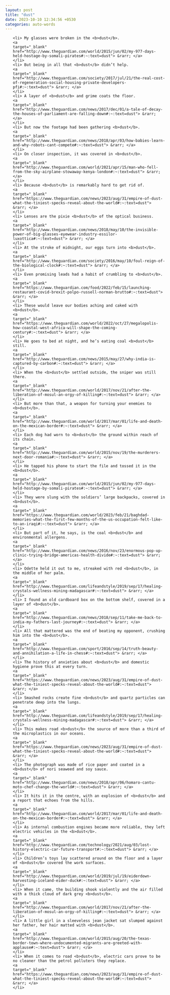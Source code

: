 ```yaml
---
layout: post
title: "dust"
date: 2023-10-10 12:34:56 +0530
categories: auto-words
---
```

<ol>

    <li> My glasses were broken in the <b>dust</b>.
    <a 
    target="_blank" 
    href="http://www.theguardian.com/world/2015/jun/02/my-977-days-held-hostage-by-somali-pirates#:~:text=dust"> &rarr; </a>
    </li>
    <li> But being in all that <b>dust</b> didn’t help.
    <a 
    target="_blank" 
    href="http://www.theguardian.com/society/2017/jul/21/the-real-cost-of-regeneration-social-housing-private-developers-pfi#:~:text=dust"> &rarr; </a>
    </li>
    <li> A layer of <b>dust</b> and grime coats the floor.
    <a 
    target="_blank" 
    href="http://www.theguardian.com/news/2017/dec/01/a-tale-of-decay-the-houses-of-parliament-are-falling-down#:~:text=dust"> &rarr; </a>
    </li>
    <li> But now the footage had been gathering <b>dust</b>.
    <a 
    target="_blank" 
    href="http://www.theguardian.com/news/2018/apr/03/how-babies-learn-and-why-robots-cant-compete#:~:text=dust"> &rarr; </a>
    </li>
    <li> On closer inspection, it was covered in <b>dust</b>.
    <a 
    target="_blank" 
    href="http://www.theguardian.com/world/2021/apr/15/man-who-fell-from-the-sky-airplane-stowaway-kenya-london#:~:text=dust"> &rarr; </a>
    </li>
    <li> Because <b>dust</b> is remarkably hard to get rid of.
    <a 
    target="_blank" 
    href="https://www.theguardian.com/news/2023/aug/31/empire-of-dust-what-the-tiniest-specks-reveal-about-the-world#:~:text=dust"> &rarr; </a>
    </li>
    <li> Lenses are the pixie <b>dust</b> of the optical business.
    <a 
    target="_blank" 
    href="http://www.theguardian.com/news/2018/may/10/the-invisible-power-of-big-glasses-eyewear-industry-essilor-luxottica#:~:text=dust"> &rarr; </a>
    </li>
    <li> At the stroke of midnight, our eggs turn into <b>dust</b>.
    <a 
    target="_blank" 
    href="http://www.theguardian.com/society/2016/may/10/foul-reign-of-the-biological-clock#:~:text=dust"> &rarr; </a>
    </li>
    <li> Even promising leads had a habit of crumbling to <b>dust</b>.
    <a 
    target="_blank" 
    href="https://www.theguardian.com/food/2022/feb/15/launching-restaurant-covid-brexit-polpo-russell-norman-brutto#:~:text=dust"> &rarr; </a>
    </li>
    <li> These would leave our bodies aching and caked with <b>dust</b>.
    <a 
    target="_blank" 
    href="https://www.theguardian.com/world/2022/oct/27/megalopolis-how-coastal-west-africa-will-shape-the-coming-century#:~:text=dust"> &rarr; </a>
    </li>
    <li> He goes to bed at night, and he’s eating coal <b>dust</b> still.
    <a 
    target="_blank" 
    href="http://www.theguardian.com/news/2015/may/27/why-india-is-captured-by-carbon#:~:text=dust"> &rarr; </a>
    </li>
    <li> When the <b>dust</b> settled outside, the sniper was still there.
    <a 
    target="_blank" 
    href="http://www.theguardian.com/world/2017/nov/21/after-the-liberation-of-mosul-an-orgy-of-killing#:~:text=dust"> &rarr; </a>
    </li>
    <li> But more than that, a weapon for turning your enemies to <b>dust</b>.
    <a 
    target="_blank" 
    href="http://www.theguardian.com/world/2017/mar/01/life-and-death-on-the-mexican-border#:~:text=dust"> &rarr; </a>
    </li>
    <li> Each dog had worn to <b>dust</b> the ground within reach of its chain.
    <a 
    target="_blank" 
    href="http://www.theguardian.com/world/2015/nov/19/the-murderers-next-door-romania#:~:text=dust"> &rarr; </a>
    </li>
    <li> He tapped his phone to start the file and tossed it in the <b>dust</b>.
    <a 
    target="_blank" 
    href="http://www.theguardian.com/world/2015/jun/02/my-977-days-held-hostage-by-somali-pirates#:~:text=dust"> &rarr; </a>
    </li>
    <li> They were slung with the soldiers’ large backpacks, covered in <b>dust</b>.
    <a 
    target="_blank" 
    href="https://www.theguardian.com/world/2023/feb/21/baghdad-memories-what-the-first-few-months-of-the-us-occupation-felt-like-to-an-iraqi#:~:text=dust"> &rarr; </a>
    </li>
    <li> But part of it, he says, is the coal <b>dust</b> and environmental allergens.
    <a 
    target="_blank" 
    href="http://www.theguardian.com/news/2016/nov/23/enormous-pop-up-clinic-trying-bridge-americas-health-divide#:~:text=dust"> &rarr; </a>
    </li>
    <li> Odette held it out to me, streaked with red <b>dust</b>, in the middle of her palm.
    <a 
    target="_blank" 
    href="http://www.theguardian.com/lifeandstyle/2019/sep/17/healing-crystals-wellness-mining-madagascar#:~:text=dust"> &rarr; </a>
    </li>
    <li> I found an old cardboard box on the bottom shelf, covered in a layer of <b>dust</b>.
    <a 
    target="_blank" 
    href="http://www.theguardian.com/news/2018/sep/11/take-me-back-to-india-my-fathers-last-journey#:~:text=dust"> &rarr; </a>
    </li>
    <li> All that mattered was the end of beating my opponent, crushing him into the <b>dust</b>.
    <a 
    target="_blank" 
    href="http://www.theguardian.com/sport/2016/sep/14/truth-beauty-and-annihilation-a-life-in-chess#:~:text=dust"> &rarr; </a>
    </li>
    <li> The history of anxieties about <b>dust</b> and domestic hygiene prove this at every turn.
    <a 
    target="_blank" 
    href="https://www.theguardian.com/news/2023/aug/31/empire-of-dust-what-the-tiniest-specks-reveal-about-the-world#:~:text=dust"> &rarr; </a>
    </li>
    <li> Smashed rocks create fine <b>dust</b> and quartz particles can penetrate deep into the lungs.
    <a 
    target="_blank" 
    href="http://www.theguardian.com/lifeandstyle/2019/sep/17/healing-crystals-wellness-mining-madagascar#:~:text=dust"> &rarr; </a>
    </li>
    <li> This makes road <b>dust</b> the source of more than a third of the microplastics in our oceans.
    <a 
    target="_blank" 
    href="https://www.theguardian.com/news/2023/aug/31/empire-of-dust-what-the-tiniest-specks-reveal-about-the-world#:~:text=dust"> &rarr; </a>
    </li>
    <li> The photograph was made of rice paper and coated in a <b>dust</b> of nori seaweed and soy sauce.
    <a 
    target="_blank" 
    href="http://www.theguardian.com/news/2018/apr/06/homaro-cantu-moto-chef-change-the-world#:~:text=dust"> &rarr; </a>
    </li>
    <li> It hits it in the centre, with an explosion of <b>dust</b> and a report that echoes from the hills.
    <a 
    target="_blank" 
    href="http://www.theguardian.com/world/2017/mar/01/life-and-death-on-the-mexican-border#:~:text=dust"> &rarr; </a>
    </li>
    <li> As internal combustion engines became more reliable, they left electric vehicles in the <b>dust</b>.
    <a 
    target="_blank" 
    href="http://www.theguardian.com/technology/2021/aug/03/lost-history-electric-car-future-transport#:~:text=dust"> &rarr; </a>
    </li>
    <li> Children’s toys lay scattered around on the floor and a layer of <b>dust</b> covered the work surfaces.
    <a 
    target="_blank" 
    href="http://www.theguardian.com/world/2019/jul/19/eiderdown-harvesting-iceland-eider-duck#:~:text=dust"> &rarr; </a>
    </li>
    <li> When it came, the building shook violently and the air filled with a thick cloud of dark grey <b>dust</b>.
    <a 
    target="_blank" 
    href="http://www.theguardian.com/world/2017/nov/21/after-the-liberation-of-mosul-an-orgy-of-killing#:~:text=dust"> &rarr; </a>
    </li>
    <li> A little girl in a sleeveless jean jacket sat slumped against her father, her hair matted with <b>dust</b>.
    <a 
    target="_blank" 
    href="http://www.theguardian.com/world/2015/aug/20/the-texas-border-town-where-undocumented-migrants-are-greeted-with-applause#:~:text=dust"> &rarr; </a>
    </li>
    <li> When it comes to road <b>dust</b>, electric cars prove to be no cleaner than the petrol polluters they replace.
    <a 
    target="_blank" 
    href="https://www.theguardian.com/news/2023/aug/31/empire-of-dust-what-the-tiniest-specks-reveal-about-the-world#:~:text=dust"> &rarr; </a>
    </li>